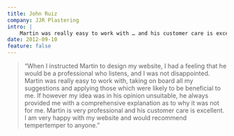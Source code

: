 ```yaml
---
title: John Ruiz
company: JJR Plastering
intro: |
    Martin was really easy to work with … and his customer care is excellent. I am very happy with my website and would recommend tempertemper to anyone.
date: 2012-09-10
feature: false
---
```


> “When I instructed Martin to design my website, I had a feeling that he would be a professional who listens, and I was not disappointed. Martin was really easy to work with, taking on board all my suggestions and applying those which were likely to be beneficial to me. If however my idea was in his opinion unsuitable, he always provided me with a comprehensive explanation as to why it was not for me. Martin is very professional and his customer care is excellent. I am very happy with my website and would recommend tempertemper to anyone.”
